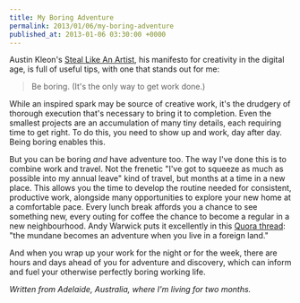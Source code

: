 ```yaml
---
title: My Boring Adventure
permalink: 2013/01/06/my-boring-adventure
published_at: 2013-01-06 03:30:00 +0000
---
```


Austin Kleon's [Steal Like An Artist](http://www.austinkleon.com/steal/), his manifesto for creativity in the digital age, is full of useful tips, with one that stands out for me:

> Be boring. (It's the only way to get work done.)

While an inspired spark may be source of creative work, it's the drudgery of thorough execution that's necessary to bring it to completion. Even the smallest projects are an accumulation of many tiny details, each requiring time to get right. To do this, you need to show up and work, day after day. Being boring enables this.

But you can be boring _and_ have adventure too. The way I've done this is to combine work and travel. Not the frenetic "I've got to squeeze as much as possible into my annual leave" kind of travel, but months at a time in a new place. This allows you the time to develop the routine needed for consistent, productive work, alongside many opportunities to explore your new home at a comfortable pace. Every lunch break affords you a chance to see something new, every outing for coffee the chance to become a regular in a new neighbourhood. Andy Warwick puts it excellently in this [Quora thread](http://www.quora.com/Living-Abroad/What-is-it-like-to-be-an-expat): "the mundane becomes an adventure when you live in a foreign land."

And when you wrap up your work for the night or for the week, there are hours and days ahead of you for adventure and discovery, which can inform and fuel your otherwise perfectly boring working life.

_Written from Adelaide, Australia, where I'm living for two months._

